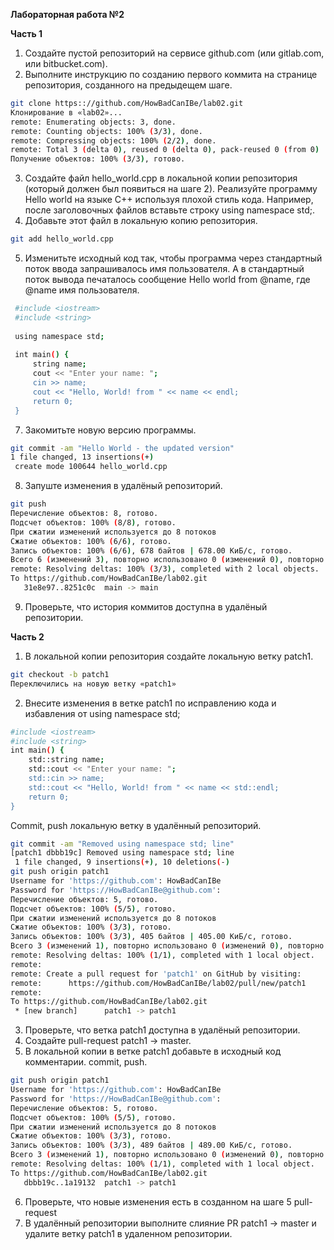 **Лабораторная работа №2**

**Часть 1**
1. Создайте пустой репозиторий на сервисе github.com (или gitlab.com, или bitbucket.com).
2. Выполните инструкцию по созданию первого коммита на странице репозитория, созданного на предыдещем шаге.
```sh
git clone https:://github.com/HowBadCanIBe/lab02.git
Клонирование в «lab02»...
remote: Enumerating objects: 3, done.
remote: Counting objects: 100% (3/3), done.
remote: Compressing objects: 100% (2/2), done.
remote: Total 3 (delta 0), reused 0 (delta 0), pack-reused 0 (from 0)
Получение объектов: 100% (3/3), готово.

```
3. Создайте файл hello_world.cpp в локальной копии репозитория (который должен был появиться на шаге 2). Реализуйте программу Hello world на языке C++ используя плохой стиль кода. Например, после заголовочных файлов вставьте строку using namespace std;.
4. Добавьте этот файл в локальную копию репозитория.
```sh
git add hello_world.cpp
```
5. Изменитьте исходный код так, чтобы программа через стандартный поток ввода запрашивалось имя пользователя. А в стандартный поток вывода печаталось сообщение Hello world from @name, где @name имя пользователя.
```sh
 #include <iostream>
 #include <string>
 
 using namespace std;
 
 int main() {
     string name;
     cout << "Enter your name: ";
     cin >> name;
     cout << "Hello, World! from " << name << endl;
     return 0;
 }
```
7. Закомитьте новую версию программы.
```sh
git commit -am "Hello World - the updated version"
1 file changed, 13 insertions(+)
 create mode 100644 hello_world.cpp
```
8. Запуште изменения в удалёный репозиторий.
```sh
git push
Перечисление объектов: 8, готово.
Подсчет объектов: 100% (8/8), готово.
При сжатии изменений используется до 8 потоков
Сжатие объектов: 100% (6/6), готово.
Запись объектов: 100% (6/6), 678 байтов | 678.00 КиБ/с, готово.
Всего 6 (изменений 3), повторно использовано 0 (изменений 0), повторно использовано пакетов 0
remote: Resolving deltas: 100% (3/3), completed with 2 local objects.
To https://github.com/HowBadCanIBe/lab02.git
   31e8e97..8251c0c  main -> main
```
9. Проверьте, что история коммитов доступна в удалёный репозитории.

**Часть 2**
1. В локальной копии репозитория создайте локальную ветку patch1.
```sh
git checkout -b patch1
Переключились на новую ветку «patch1»
```
2. Внесите изменения в ветке patch1 по исправлению кода и избавления от using namespace std;
```sh
#include <iostream>
#include <string> 
int main() {
    std::string name;
    std::cout << "Enter your name: ";
    std::cin >> name;
    std::cout << "Hello, World! from " << name << std::endl;
    return 0;
}
```
Commit, push локальную ветку в удалённый репозиторий.
```sh
git commit -am "Removed using namespace std; line"
[patch1 dbbb19c] Removed using namespace std; line
 1 file changed, 9 insertions(+), 10 deletions(-)
git push origin patch1
Username for 'https://github.com': HowBadCanIBe
Password for 'https://HowBadCanIBe@github.com': 
Перечисление объектов: 5, готово.
Подсчет объектов: 100% (5/5), готово.
При сжатии изменений используется до 8 потоков
Сжатие объектов: 100% (3/3), готово.
Запись объектов: 100% (3/3), 405 байтов | 405.00 КиБ/с, готово.
Всего 3 (изменений 1), повторно использовано 0 (изменений 0), повторно использовано пакетов 0
remote: Resolving deltas: 100% (1/1), completed with 1 local object.
remote: 
remote: Create a pull request for 'patch1' on GitHub by visiting:
remote:      https://github.com/HowBadCanIBe/lab02/pull/new/patch1
remote: 
To https://github.com/HowBadCanIBe/lab02.git
 * [new branch]      patch1 -> patch1
```
3. Проверьте, что ветка patch1 доступна в удалёный репозитории.
4. Создайте pull-request patch1 -> master.
5. В локальной копии в ветке patch1 добавьте в исходный код комментарии. commit, push.
```sh
git push origin patch1
Username for 'https://github.com': HowBadCanIBe
Password for 'https://HowBadCanIBe@github.com': 
Перечисление объектов: 5, готово.
Подсчет объектов: 100% (5/5), готово.
При сжатии изменений используется до 8 потоков
Сжатие объектов: 100% (3/3), готово.
Запись объектов: 100% (3/3), 489 байтов | 489.00 КиБ/с, готово.
Всего 3 (изменений 1), повторно использовано 0 (изменений 0), повторно использовано пакетов 0
remote: Resolving deltas: 100% (1/1), completed with 1 local object.
To https://github.com/HowBadCanIBe/lab02.git
   dbbb19c..1a19132  patch1 -> patch1
```
6. Проверьте, что новые изменения есть в созданном на шаге 5 pull-request
7. В удалённый репозитории выполните слияние PR patch1 -> master и удалите ветку patch1 в удаленном репозитории.
